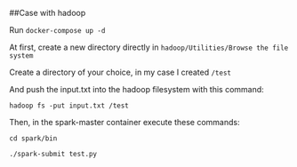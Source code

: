 ##Case with hadoop

Run `docker-compose up -d`

At first, create a new directory directly in `hadoop/Utilities/Browse the file system`

Create a directory of your choice, in my case I created `/test`

And push the input.txt into the hadoop filesystem with this command: 

`hadoop fs -put input.txt /test`

Then, in the spark-master container execute these commands: 

`cd spark/bin`

`./spark-submit test.py `

